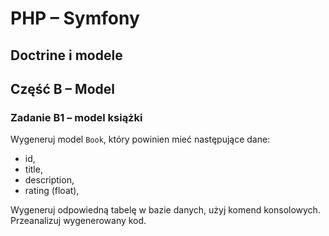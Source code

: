 # PHP &ndash; Symfony
## Doctrine i modele

## Część B &ndash; Model

### Zadanie B1 &ndash; model książki
Wygeneruj model `Book`, który powinien mieć następujące dane:
  * id,
  * title,
  * description,
  * rating (float),

Wygeneruj odpowiedną tabelę w bazie danych, użyj komend konsolowych. Przeanalizuj wygenerowany kod.

<!-- Links -->
[forking]: https://guides.github.com/activities/forking/
[ref-clone]: http://gitref.org/creating/#clone
[ref-commit]: http://gitref.org/basic/#commit
[ref-push]: http://gitref.org/remotes/#push
[pull-request]: https://help.github.com/articles/creating-a-pull-request
